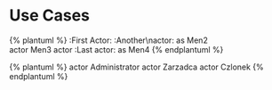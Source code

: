 # Use Cases

{% plantuml %}
:First Actor:
:Another\nactor: as Men2  
actor Men3
actor :Last actor: as Men4
{% endplantuml %}

{% plantuml %}
actor Administrator
actor Zarzadca
actor Czlonek
{% endplantuml %}

